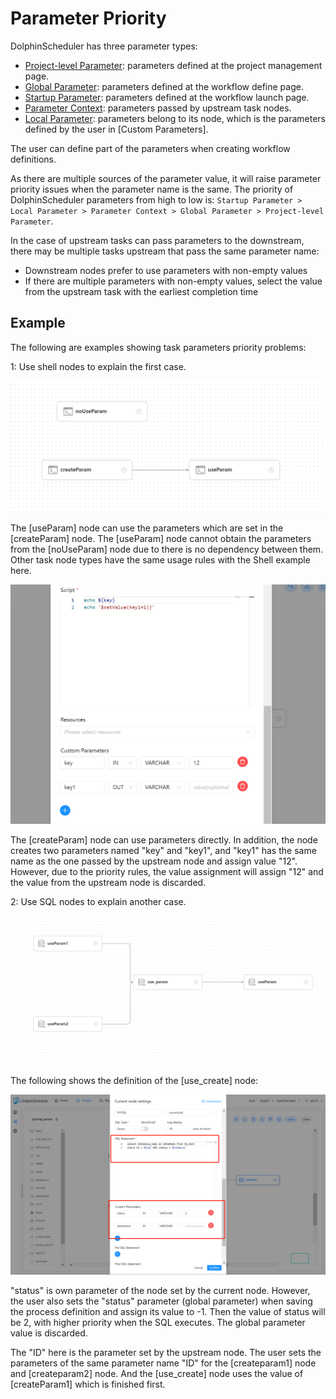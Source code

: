 # Parameter Priority

DolphinScheduler has three parameter types:

* [Project-level Parameter](project-parameter.md): parameters defined at the project management page.
* [Global Parameter](global.md): parameters defined at the workflow define page.
* [Startup Parameter](startup-parameter.md): parameters defined at the workflow launch page.
* [Parameter Context](context.md): parameters passed by upstream task nodes.
* [Local Parameter](local.md): parameters belong to its node, which is the parameters defined by the user in [Custom Parameters].

The user can define part of the parameters when creating workflow definitions.

As there are multiple sources of the parameter value, it will raise parameter priority issues when the parameter name is the same. The priority of DolphinScheduler parameters from high to low is: `Startup Parameter > Local Parameter > Parameter Context > Global Parameter > Project-level Parameter`.

In the case of upstream tasks can pass parameters to the downstream, there may be multiple tasks upstream that pass the same parameter name:

* Downstream nodes prefer to use parameters with non-empty values
* If there are multiple parameters with non-empty values, select the value from the upstream task with the earliest completion time

## Example

The following are examples showing task parameters priority problems:

1: Use shell nodes to explain the first case.

![priority-parameter01](../../../../img/new_ui/dev/parameter/priority_parameter01.png)

The [useParam] node can use the parameters which are set in the [createParam] node. The [useParam] node cannot obtain the parameters from the [noUseParam] node due to there is no dependency between them. Other task node types have the same usage rules with the Shell example here.

![priority-parameter02](../../../../img/new_ui/dev/parameter/priority_parameter02.png)

The [createParam] node can use parameters directly. In addition, the node creates two parameters named "key" and "key1", and "key1" has the same name as the one passed by the upstream node and assign value "12". However, due to the priority rules, the value assignment will assign "12" and the value from the upstream node is discarded.

2: Use SQL nodes to explain another case.

![priority-parameter03](../../../../img/new_ui/dev/parameter/priority_parameter03.png)

The following shows the definition of the [use_create] node:

![priority-parameter04](../../../../img/new_ui/dev/parameter/priority_parameter04.png)

"status" is own parameter of the node set by the current node. However, the user also sets the "status" parameter (global parameter) when saving the process definition and assign its value to -1. Then the value of status will be 2, with higher priority when the SQL executes. The global parameter value is discarded.

The "ID" here is the parameter set by the upstream node. The user sets the parameters of the same parameter name "ID" for the [createparam1] node and [createparam2] node. And the [use_create] node uses the value of [createParam1] which is finished first.
